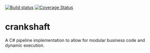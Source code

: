 [![Build status](https://ci.appveyor.com/api/projects/status/5lu06f7acpmpcj0d/branch/master?svg=true)](https://ci.appveyor.com/project/engenb/crankshaft/branch/master)
[![Coverage Status](https://coveralls.io/repos/github/en-gen/crankshaft/badge.svg?branch=master)](https://coveralls.io/github/en-gen/crankshaft?branch=master)

# crankshaft
A C# pipeline implementation to allow for modular business code and dynamic execution.
